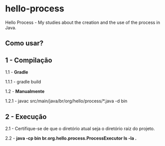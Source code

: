 # hello-process
Hello Process - My studies about the creation and the use of the process in Java.

## Como usar?
1 - Compilação
----------------------
1.1 - **Gradle**

1.1.1 - gradle build

1.2 - **Manualmente**

1.2.1 - javac src/main/java/br/org/hello/process/*.java -d bin

2 - Execução
----------------------
2.1 - Certifique-se de que o diretório atual seja o diretório raiz do projeto.

2.2 - **java -cp bin br.org.hello.process.ProcessExecutor ls -la .**
